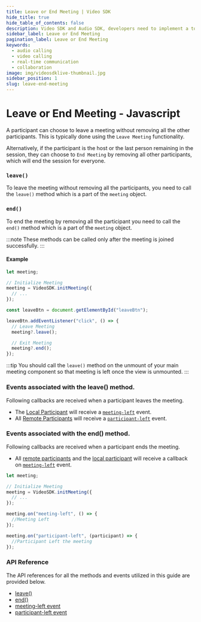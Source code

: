 ```yaml
---
title: Leave or End Meeting | Video SDK
hide_title: true
hide_table_of_contents: false
description: Video SDK and Audio SDK, developers need to implement a token server. This requires efforts on both the front-end and backend.
sidebar_label: Leave or End Meeting
pagination_label: Leave or End Meeting
keywords:
  - audio calling
  - video calling
  - real-time communication
  - collaboration
image: img/videosdklive-thumbnail.jpg
sidebar_position: 1
slug: leave-end-meeting
---
```

 
# Leave or End Meeting - Javascript

A participant can choose to leave a meeting without removing all the other participants. This is typically done using the `Leave Meeting` functionality.

Alternatively, if the participant is the host or the last person remaining in the session, they can choose to `End Meeting` by removing all other participants, which will end the session for everyone.

### `leave()`

To leave the meeting without removing all the participants, you need to call the `leave()` method which is a part of the `meeting` object.

### `end()`

To end the meeting by removing all the participant you need to call the `end()` method which is a part of the `meeting` object.

:::note
These methods can be called only after the meeting is joined successfully.
:::

#### Example

```js
let meeting;

// Initialize Meeting
meeting = VideoSDK.initMeeting({
  // ...
});

const leaveBtn = document.getElementById("leaveBtn");

leaveBtn.addEventListener("click", () => {
  // Leave Meeting
  meeting?.leave();

  // Exit Meeting
  meeting?.end();
});
```

:::tip
You should call the `leave()` method on the unmount of your main meeting component so that meeting is left once the view is unmounted.
:::

### Events associated with the leave() method.

Following callbacks are received when a participant leaves the meeting.

- The [Local Participant](../concept-and-architecture#2-participant) will receive a [`meeting-left`](/javascript/api/sdk-reference/meeting-class/events#meeting-left) event.
- All [Remote Participants](../concept-and-architecture#2-participant) will receive a [`participant-left`](/javascript/api/sdk-reference/meeting-class/events#participant-left) event.

### Events associated with the end() method.

Following callbacks are received when a participant ends the meeting.

- All [remote participants](../concept-and-architecture#2-participant) and the [local participant](../concept-and-architecture#2-participant) will receive a callback on [`meeting-left`](/javascript/api/sdk-reference/meeting-class/events#meeting-left) event.

```js
let meeting;

// Initialize Meeting
meeting = VideoSDK.initMeeting({
  // ...
});

meeting.on("meeting-left", () => {
  //Meeting Left
});

meeting.on("participant-left", (participant) => {
  //Participant Left the meeting
});
```

### API Reference

The API references for all the methods and events utilized in this guide are provided below.

- [leave()](/javascript/api/sdk-reference/meeting-class/methods#leave)
- [end()](/javascript/api/sdk-reference/meeting-class/methods#leave#end)
- [meeting-left event](/javascript/api/sdk-reference/meeting-class/events#meeting-left)
- [participant-left event](/javascript/api/sdk-reference/meeting-class/events#participant-left)
